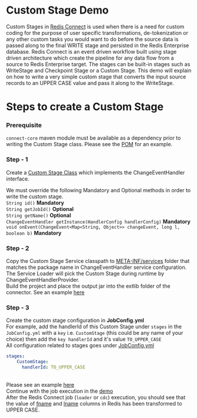 # Custom Stage Demo

Custom Stages in [Redis Connect](https://github.com/redis-field-engineering/redis-connect-dist) is used when there is a need for custom coding for the purpose of user specific transformations, de-tokenization or any other custom tasks you would want to do before the source data is passed along to the final WRITE stage and persisted in the Redis Enterprise database. Redis Connect is an event driven workflow built using stage driven architecture which create the pipeline for any data flow from a source to Redis Enterprise target. The stages can be built-in stages such as WriteStage and Checkpoint Stage or a Custom Stage. This demo will explain on how to write a very simple custom stage that converts the input source records to an UPPER CASE value and pass it along to the WriteStage.

# Steps to create a Custom Stage
### Prerequisite
```connect-core``` maven module must be available as a dependency prior to writing the Custom Stage class. Please see the [POM](https://github.com/redis-field-engineering/redis-connect-custom-stage-demo/blob/main/pom.xml) for an example.

### Step - 1

Create a [Custom Stage Class](https://github.com/redis-field-engineering/redis-connect-custom-stage-demo/blob/main/src/main/java/com/redislabs/connect/customstage/CustomStageDemo.java) which implements the ChangeEventHandler interface.

We must override the following Mandatory and Optional methods in order to write the custom stage.
<br>```String id()``` **Mandatory**
<br>```String getJobId()``` **Optional**
<br>```String getName()``` **Optional**
<br>```ChangeEventHandler getInstance(HandlerConfig handlerConfig)``` **Mandatory**
<br>```void onEvent(ChangeEvent<Map<String, Object>> changeEvent, long l, boolean b)``` **Mandatory**

### Step - 2

Copy the Custom Stage Service classpath to [META-INF/services](https://github.com/redis-field-engineering/redis-connect-custom-stage-demo/blob/main/src/main/resources/META-INF/services/com.redislabs.connect.transport.ChangeEventHandler) folder that matches the package name in ChangeEventHandler service configuration.
<br>The Service Loader will pick the Custom Stage during runtime by ChangeEventHandlerProvider.
<br>Build the project and place the output jar into the extlib folder of the connector. See an example [here](https://github.com/redis-field-engineering/redis-connect-dist/tree/main/connectors/postgres/demo/extlib)

### Step - 3

Create the custom stage configuration in **JobConfig.yml**
<br>For example, add the handlerId of this Custom Stage under `stages` in the `JobConfig.yml` with a `key` i.e. `CustomStage` (this could be any name of your choice) then add the `key handlerId` and it's value `TO_UPPER_CASE`
<br>All configuration related to stages goes under [JobConfig.yml](https://github.com/redis-field-engineering/redis-connect-dist/blob/main/connectors/postgres/demo/config/samples/postgres/JobConfig.yml)
```yaml
stages:
    CustomStage:
      handlerId: TO_UPPER_CASE
```
<br>Please see an example [here](https://github.com/redis-field-engineering/redis-connect-dist/tree/main/connectors/postgres/demo#custom-stage)
<br>Continue with the job execution in the [demo](https://github.com/redis-field-engineering/redis-connect-dist/tree/main/connectors/postgres/demo#custom-stage)
<br>After the Redis Connect job (`loader` or `cdc`) execution, you should see that the value of [fname](https://github.com/redis-field-engineering/redis-connect-custom-stage-demo/blob/main/src/main/java/com/redislabs/connect/customstage/CustomStageDemo.java#L96) and [lname](https://github.com/redis-field-engineering/redis-connect-custom-stage-demo/blob/main/src/main/java/com/redislabs/connect/customstage/CustomStageDemo.java#L100) columns in Redis has been transformed to UPPER CASE.
